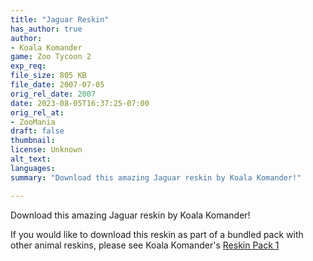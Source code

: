```yaml
---
title: "Jaguar Reskin"
has_author: true
author: 
- Koala Komander
game: Zoo Tycoon 2
exp_req: 
file_size: 805 KB
file_date: 2007-07-05
orig_rel_date: 2007
date: 2023-08-05T16:37:25-07:00
orig_rel_at: 
- ZooMania
draft: false
thumbnail: 
license: Unknown
alt_text: 
languages:
summary: "Download this amazing Jaguar reskin by Koala Komander!"

---
```


Download this amazing Jaguar reskin by Koala Komander!

If you would like to download this reskin as part of a bundled pack with other animal reskins, please see Koala Komander's [Reskin Pack 1](http://localhost:1313/mods/zt2/packs/reskin-pack-1/)